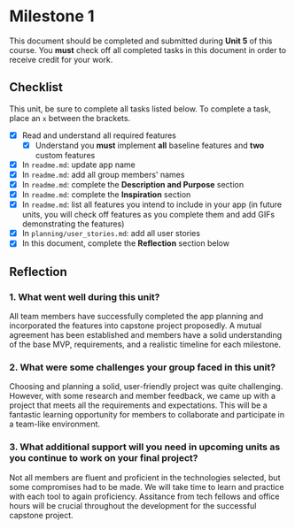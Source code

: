 # Milestone 1

This document should be completed and submitted during **Unit 5** of this course. You **must** check off all completed tasks in this document in order to receive credit for your work.

## Checklist

This unit, be sure to complete all tasks listed below. To complete a task, place an `x` between the brackets.

- [x] Read and understand all required features
    - [x] Understand you **must** implement **all** baseline features and **two** custom features
- [x] In `readme.md`: update app name
- [x] In `readme.md`: add all group members' names
- [x] In `readme.md`: complete the **Description and Purpose** section
- [x] In `readme.md`: complete the **Inspiration** section
- [x] In `readme.md`: list all features you intend to include in your app (in future units, you will check off features as you complete them and add GIFs demonstrating the features)
- [x] In `planning/user_stories.md`: add all user stories
- [x] In this document, complete the **Reflection** section below

## Reflection

### 1. What went well during this unit?

All team members have successfully completed the app planning and incorporated the features into capstone project proposedly. A mutual agreement has been established and members have a solid understanding of the base MVP, requirements, and a realistic timeline for each milestone.

### 2. What were some challenges your group faced in this unit?

Choosing and planning a solid, user-friendly project was quite challenging. However, with some research and member feedback, we came up with a project that meets all the requirements and expectations. This will be a fantastic learning opportunity for members to collaborate and participate in a team-like environment.

### 3. What additional support will you need in upcoming units as you continue to work on your final project?

Not all members are fluent and proficient in the technologies selected, but some compromises had to be made. We will take time to learn and practice with each tool to again proficiency. Assitance from tech fellows and office hours will be crucial throughout the development for the successful capstone project.
